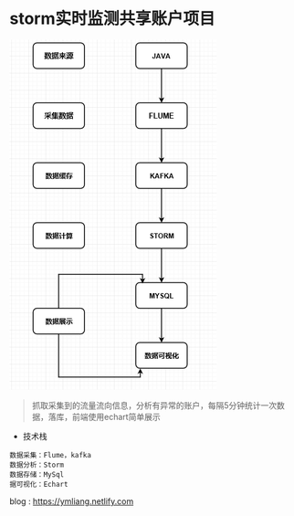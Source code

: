 # storm实时监测共享账户项目

![](ER.png)

>抓取采集到的流量流向信息，分析有异常的账户，每隔5分钟统计一次数据，落库，前端使用echart简单展示

- 技术栈

```
数据采集：Flume，kafka
数据分析：Storm
数据存储：MySql
据可视化：Echart
```



blog : https://ymliang.netlify.com